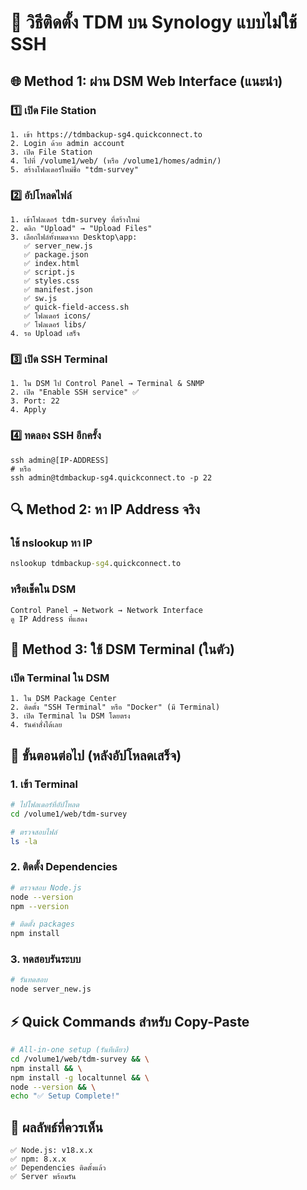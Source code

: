 # 📖 วิธีติดตั้ง TDM บน Synology แบบไม่ใช้ SSH

## 🌐 Method 1: ผ่าน DSM Web Interface (แนะนำ)

### 1️⃣ เปิด File Station
```
1. เข้า https://tdmbackup-sg4.quickconnect.to
2. Login ด้วย admin account
3. เปิด File Station
4. ไปที่ /volume1/web/ (หรือ /volume1/homes/admin/)
5. สร้างโฟลเดอร์ใหม่ชื่อ "tdm-survey"
```

### 2️⃣ อัปโหลดไฟล์
```
1. เข้าโฟลเดอร์ tdm-survey ที่สร้างใหม่
2. คลิก "Upload" → "Upload Files"
3. เลือกไฟล์ทั้งหมดจาก Desktop\app:
   ✅ server_new.js
   ✅ package.json
   ✅ index.html
   ✅ script.js
   ✅ styles.css
   ✅ manifest.json
   ✅ sw.js
   ✅ quick-field-access.sh
   ✅ โฟลเดอร์ icons/
   ✅ โฟลเดอร์ libs/
4. รอ Upload เสร็จ
```

### 3️⃣ เปิด SSH Terminal
```
1. ใน DSM ไป Control Panel → Terminal & SNMP
2. เปิด "Enable SSH service" ✅
3. Port: 22
4. Apply
```

### 4️⃣ ทดลอง SSH อีกครั้ง
```
ssh admin@[IP-ADDRESS]
# หรือ
ssh admin@tdmbackup-sg4.quickconnect.to -p 22
```

## 🔍 Method 2: หา IP Address จริง

### ใช้ nslookup หา IP
```cmd
nslookup tdmbackup-sg4.quickconnect.to
```

### หรือเช็คใน DSM
```
Control Panel → Network → Network Interface
ดู IP Address ที่แสดง
```

## 🎯 Method 3: ใช้ DSM Terminal (ในตัว)

### เปิด Terminal ใน DSM
```
1. ใน DSM Package Center
2. ติดตั้ง "SSH Terminal" หรือ "Docker" (มี Terminal)
3. เปิด Terminal ใน DSM โดยตรง
4. รันคำสั่งได้เลย
```

## 📱 ขั้นตอนต่อไป (หลังอัปโหลดเสร็จ)

### 1. เข้า Terminal
```bash
# ไปโฟลเดอร์ที่อัปโหลด
cd /volume1/web/tdm-survey

# ตรวจสอบไฟล์
ls -la
```

### 2. ติดตั้ง Dependencies
```bash
# ตรวจสอบ Node.js
node --version
npm --version

# ติดตั้ง packages
npm install
```

### 3. ทดสอบรันระบบ
```bash
# รันทดสอบ
node server_new.js
```

## ⚡ Quick Commands สำหรับ Copy-Paste

```bash
# All-in-one setup (รันทีเดียว)
cd /volume1/web/tdm-survey && \
npm install && \
npm install -g localtunnel && \
node --version && \
echo "✅ Setup Complete!"
```

## 🎯 ผลลัพธ์ที่ควรเห็น

```
✅ Node.js: v18.x.x
✅ npm: 8.x.x
✅ Dependencies ติดตั้งแล้ว
✅ Server พร้อมรัน
```
